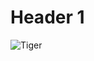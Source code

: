 # Header 1

![Tiger](https://github.com/Exp-Communicate-Using-Markdown-Cohort-1/series-communicate-using-markdown-Daavvvvvv/assets/83558519/2a75df6b-1151-4ef9-8823-ab95ee18a69e)
